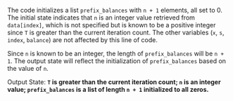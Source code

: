 The code initializes a list `prefix_balances` with `n + 1` elements, all set to 0. The initial state indicates that `n` is an integer value retrieved from `data[index]`, which is not specified but is known to be a positive integer since `T` is greater than the current iteration count. The other variables (`x`, `s`, `index`, `balance`) are not affected by this line of code.

Since `n` is known to be an integer, the length of `prefix_balances` will be `n + 1`. The output state will reflect the initialization of `prefix_balances` based on the value of `n`.

Output State: **`T` is greater than the current iteration count; `n` is an integer value; `prefix_balances` is a list of length `n + 1` initialized to all zeros.**